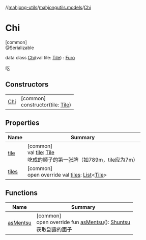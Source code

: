 //[mahjong-utils](../../../index.md)/[mahjongutils.models](../index.md)/[Chi](index.md)

# Chi

[common]\
@Serializable

data class [Chi](index.md)(val tile: [Tile](../-tile/index.md)) : [Furo](../-furo/index.md)

吃

## Constructors

| | |
|---|---|
| [Chi](-chi.md) | [common]<br>constructor(tile: [Tile](../-tile/index.md)) |

## Properties

| Name | Summary |
|---|---|
| [tile](tile.md) | [common]<br>val [tile](tile.md): [Tile](../-tile/index.md)<br>吃成的顺子的第一张牌（如789m，tile应为7m） |
| [tiles](tiles.md) | [common]<br>open override val [tiles](tiles.md): [List](https://kotlinlang.org/api/latest/jvm/stdlib/kotlin.collections/-list/index.html)&lt;[Tile](../-tile/index.md)&gt; |

## Functions

| Name | Summary |
|---|---|
| [asMentsu](as-mentsu.md) | [common]<br>open override fun [asMentsu](as-mentsu.md)(): [Shuntsu](../-shuntsu/index.md)<br>获取副露的面子 |
